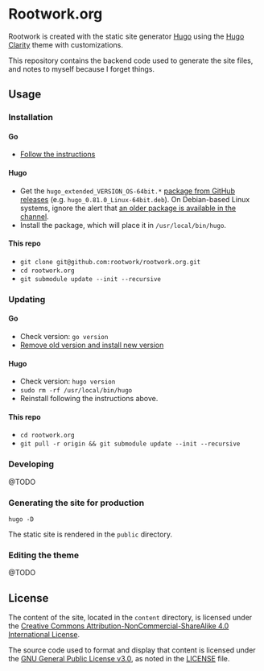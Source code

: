 # Rootwork.org

Rootwork is created with the static site generator [Hugo](http://gohugo.io)
using the [Hugo Clarity](https://github.com/chipzoller/hugo-clarity) theme with
customizations.

This repository contains the backend code used to generate the site files, and
notes to myself because I forget things.

## Usage

### Installation

#### Go

* [Follow the instructions](https://golang.org/doc/install)

#### Hugo

* Get the `hugo_extended_VERSION_OS-64bit.*` [package from GitHub
releases](https://github.com/gohugoio/hugo/releases) (e.g.
`hugo_0.81.0_Linux-64bit.deb`). On Debian-based Linux systems, ignore the alert
that [an older package is available in the
channel](https://gohugo.io/getting-started/installing#debian-and-ubuntu).
* Install the package, which will place it in `/usr/local/bin/hugo`.

#### This repo

* `git clone git@github.com:rootwork/rootwork.org.git`
* `cd rootwork.org`
* `git submodule update --init --recursive`

### Updating

#### Go

* Check version: `go version`
* [Remove old version and install new
version](https://gist.github.com/nikhita/432436d570b89cab172dcf2894465753)

#### Hugo

* Check version: `hugo version`
* `sudo rm -rf /usr/local/bin/hugo`
* Reinstall following the instructions above.

#### This repo

* `cd rootwork.org`
* `git pull -r origin && git submodule update --init --recursive`

### Developing

@TODO

### Generating the site for production

`hugo -D`

The static site is rendered in the `public` directory.

### Editing the theme

@TODO

## License

The content of the site, located in the `content` directory, is licensed under
the [Creative Commons Attribution-NonCommercial-ShareAlike 4.0 International
License](https://creativecommons.org/licenses/by-nc-sa/4.0/).

The source code used to format and display that content is licensed under the
[GNU General Public License v3.0](https://www.gnu.org/licenses/gpl-3.0.txt), as
noted in the
[LICENSE](https://github.com/rootwork/rootwork.org/blob/master/LICENSE) file.
